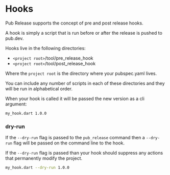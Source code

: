 # Hooks

Pub Release supports the concept of pre and post release hooks.

A hook is simply a script that is run before or after the release is pushed to pub.dev.

Hooks live in the following directories:

* `<project root>`/tool/pre\_release\_hook
* `<project root>`/tool/post\_release\_hook

Where the `project root` is the directory where your pubspec.yaml lives.

You can include any number of scripts in each of these directories and they will be run in alphabetical order.

When your hook is called it will be passed the new version as a cli argument:

```bash
my_hook.dart 1.0.0
```

### dry-run

If the `--dry-run` flag is passed to the `pub_release` command then a `--dry-run` flag will be passed on the command line to the hook.

If the `--dry-run` flag is passed than your hook should suppress any actions that permanently modify the project.

```bash
my_hook.dart --dry-run 1.0.0
```

